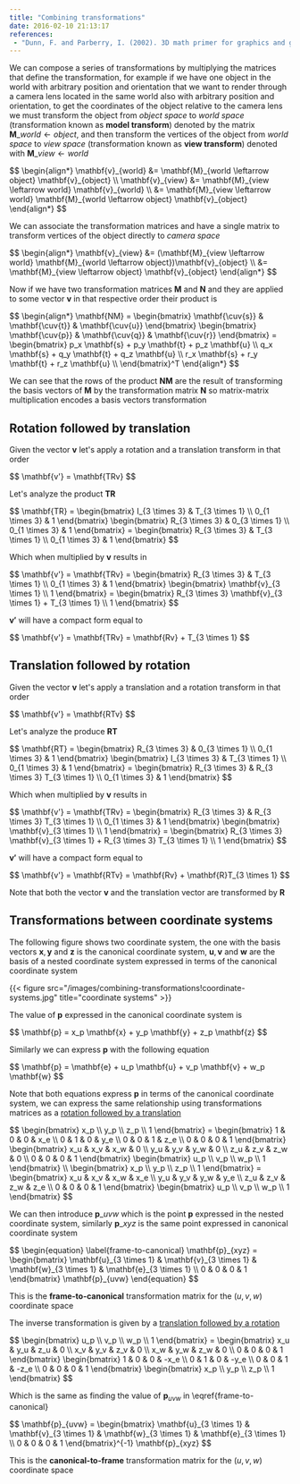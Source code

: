 ```yaml
---
title: "Combining transformations"
date: 2016-02-10 21:13:17
references:
 - "Dunn, F. and Parberry, I. (2002). 3D math primer for graphics and game development. Plano, Tex.: Wordware Pub."
---
```


We can compose a series of transformations by multiplying the matrices that define the transformation, for example if we have one object in the world with arbitrary position and orientation that we want to render through a camera lens located in the same world also with arbitrary position and orientation, to get the coordinates of the object relative to the camera lens we must transform the object from *object space* to *world space* (transformation known as **model transform**) denoted by the matrix $\mathbf{M}\_{world \leftarrow object}$, and then transform the vertices of the object from *world space* to *view space* (transformation known as **view transform**) denoted with $\mathbf{M}\_{view \leftarrow world}$

<div>
$$
\begin{align*}
\mathbf{v}_{world} &= \mathbf{M}_{world \leftarrow object} \mathbf{v}_{object} \\
\mathbf{v}_{view} &= \mathbf{M}_{view \leftarrow world} \mathbf{v}_{world} \\
&= \mathbf{M}_{view \leftarrow world} \mathbf{M}_{world \leftarrow object}  \mathbf{v}_{object}
\end{align*}
$$
</div>


We can associate the transformation matrices and have a single matrix to transform vertices of the object directly to *camera space*

<div>
$$
\begin{align*}
\mathbf{v}_{view} &= (\mathbf{M}_{view \leftarrow world} \mathbf{M}_{world \leftarrow object})\mathbf{v}_{object} \\
 &= \mathbf{M}_{view \leftarrow object} \mathbf{v}_{object}
\end{align*}
$$
</div>

Now if we have two transformation matrices $\mathbf{M}$ and $\mathbf{N}$ and they are applied to some vector $\mathbf{v}$ in that respective order their product is

<div>
$$
\begin{align*}
\mathbf{NM} = \begin{bmatrix}
\mathbf{\cuv{s}} &
\mathbf{\cuv{t}} &
\mathbf{\cuv{u}}
\end{bmatrix}
\begin{bmatrix}
\mathbf{\cuv{p}} &
\mathbf{\cuv{q}} &
\mathbf{\cuv{r}}
\end{bmatrix}
= \begin{bmatrix}
p_x \mathbf{s} + p_y \mathbf{t} + p_z \mathbf{u} \\
q_x \mathbf{s} + q_y \mathbf{t} + q_z \mathbf{u} \\
r_x \mathbf{s} + r_y \mathbf{t} + r_z \mathbf{u} \\
\end{bmatrix}^T
\end{align*}
$$
</div>

We can see that the rows of the product $\mathbf{NM}$ are the result of transforming the basis vectors of $\mathbf{M}$ by the transformation matrix $\mathbf{N}$ so matrix-matrix multiplication encodes a basis vectors transformation

## Rotation followed by translation

Given the vector $\mathbf{v}$ let's apply a rotation and a translation transform in that order

<div>
$$
\mathbf{v'} = \mathbf{TRv}
$$
</div>

Let's analyze the product $\mathbf{TR}$

<div>
$$
\mathbf{TR} = \begin{bmatrix}
I_{3 \times 3} & T_{3 \times 1} \\
0_{1 \times 3} & 1
\end{bmatrix} \begin{bmatrix}
R_{3 \times 3} & 0_{3 \times 1} \\
0_{1 \times 3} & 1
\end{bmatrix} = \begin{bmatrix}
R_{3 \times 3} & T_{3 \times 1} \\
0_{1 \times 3} & 1
\end{bmatrix}
$$
</div>

Which when multiplied by $\mathbf{v}$ results in

<div>
$$
\mathbf{v'} = \mathbf{TRv} = \begin{bmatrix}
R_{3 \times 3} & T_{3 \times 1} \\
0_{1 \times 3} & 1
\end{bmatrix} \begin{bmatrix} \mathbf{v}_{3 \times 1} \\ 1 \end{bmatrix} = \begin{bmatrix} R_{3 \times 3} \mathbf{v}_{3 \times 1} + T_{3 \times 1} \\ 1 \end{bmatrix}
$$
</div>

$\mathbf{v'}$ will have a compact form equal to

<div>
$$
\mathbf{v'} = \mathbf{TRv} = \mathbf{Rv} + T_{3 \times 1}
$$
</div>

## Translation followed by rotation

Given the vector $\mathbf{v}$ let's apply a translation and a rotation transform in that order

<div>
$$
\mathbf{v'} = \mathbf{RTv}
$$
</div>

Let's analyze the produce $\mathbf{RT}$

<div>
$$
\mathbf{RT} = \begin{bmatrix}
R_{3 \times 3} & 0_{3 \times 1} \\
0_{1 \times 3} & 1
\end{bmatrix} \begin{bmatrix}
I_{3 \times 3} & T_{3 \times 1} \\
0_{1 \times 3} & 1
\end{bmatrix} = \begin{bmatrix}
R_{3 \times 3} & R_{3 \times 3} T_{3 \times 1} \\
0_{1 \times 3} & 1
\end{bmatrix}
$$
</div>

Which when multiplied by $\mathbf{v}$ results in

<div>
$$
\mathbf{v'} = \mathbf{TRv} = \begin{bmatrix}
R_{3 \times 3} & R_{3 \times 3} T_{3 \times 1} \\
0_{1 \times 3} & 1
\end{bmatrix} \begin{bmatrix} \mathbf{v}_{3 \times 1} \\ 1 \end{bmatrix} = \begin{bmatrix} R_{3 \times 3} \mathbf{v}_{3 \times 1} + R_{3 \times 3} T_{3 \times 1} \\ 1 \end{bmatrix}
$$
</div>

$\mathbf{v'}$ will have a compact form equal to

<div>
$$
\mathbf{v'} = \mathbf{RTv} = \mathbf{Rv} + \mathbf{R}T_{3 \times 1}
$$
</div>

Note that both the vector $\mathbf{v}$ and the translation vector are transformed by $\mathbf{R}$

## Transformations between coordinate systems

The following figure shows two coordinate system, the one with the basis vectors $\mathbf{x}, \mathbf{y}$ and $\mathbf{z}$ is the canonical coordinate system, $\mathbf{u}, \mathbf{v}$ and $\mathbf{w}$ are the basis of a nested coordinate system expressed in terms of the canonical coordinate system

{{< figure src="/images/combining-transformations!coordinate-systems.jpg" title="coordinate systems" >}}

The value of $\mathbf{p}$ expressed in the canonical coordinate system is

<div>
$$
\mathbf{p} = x_p \mathbf{x} + y_p \mathbf{y} + z_p \mathbf{z}
$$
</div>

Similarly we can express $\mathbf{p}$ with the following equation

<div>
$$
\mathbf{p} = \mathbf{e} + u_p \mathbf{u} + v_p \mathbf{v} + w_p \mathbf{w}
$$
</div>

Note that both equations express $\mathbf{p}$ in terms of the canonical coordinate system, we can express the same relationship using transformations matrices as a [rotation followed by a translation](#rotation-followed-by-translation)

<div>
$$
\begin{bmatrix} x_p \\ y_p \\ z_p \\ 1 \end{bmatrix} = \begin{bmatrix}
1 & 0 & 0 & x_e \\
0 & 1 & 0 & y_e \\
0 & 0 & 1 & z_e \\
0 & 0 & 0 & 1
\end{bmatrix} \begin{bmatrix}
x_u & x_v & x_w & 0 \\
y_u & y_v & y_w & 0 \\
z_u & z_v & z_w & 0 \\
0 & 0 & 0 & 1
\end{bmatrix} \begin{bmatrix} u_p \\ v_p \\ w_p \\ 1 \end{bmatrix} \\
\begin{bmatrix} x_p \\ y_p \\ z_p \\ 1 \end{bmatrix} = \begin{bmatrix}
x_u & x_v & x_w & x_e \\
y_u & y_v & y_w & y_e \\
z_u & z_v & z_w & z_e \\
0 & 0 & 0 & 1
\end{bmatrix} \begin{bmatrix} u_p \\ v_p \\ w_p \\ 1 \end{bmatrix}
$$
</div>

We can then introduce $\mathbf{p}\_{uvw}$ which is the point $\mathbf{p}$ expressed in the nested coordinate system, similarly $\mathbf{p}\_{xyz}$ is the same point expressed in canonical coordinate system

<div>
$$
\begin{equation} \label{frame-to-canonical}
\mathbf{p}_{xyz} = \begin{bmatrix}
\mathbf{u}_{3 \times 1} & \mathbf{v}_{3 \times 1} & \mathbf{w}_{3 \times 1} & \mathbf{e}_{3 \times 1} \\
0 & 0 & 0 & 1
\end{bmatrix} \mathbf{p}_{uvw}
\end{equation}
$$
</div>

This is the **frame-to-canonical** transformation matrix for the $(u,v,w)$ coordinate space

The inverse transformation is given by a [translation followed by a rotation](#translation-followed-by-rotation)

<div>
$$
\begin{bmatrix} u_p \\ v_p \\ w_p \\ 1 \end{bmatrix} = \begin{bmatrix}
x_u & y_u & z_u & 0 \\
x_v & y_v & z_v & 0 \\
x_w & y_w & z_w & 0 \\
0 & 0 & 0 & 1
\end{bmatrix} \begin{bmatrix}
1 & 0 & 0 & -x_e \\
0 & 1 & 0 & -y_e \\
0 & 0 & 1 & -z_e \\
0 & 0 & 0 & 1
\end{bmatrix} \begin{bmatrix} x_p \\ y_p \\ z_p \\ 1 \end{bmatrix}
$$
</div>

Which is the same as finding the value of $\mathbf{p}_{uvw}$ in \eqref{frame-to-canonical}

<div>
$$
\mathbf{p}_{uvw} = \begin{bmatrix}
\mathbf{u}_{3 \times 1} & \mathbf{v}_{3 \times 1} & \mathbf{w}_{3 \times 1} & \mathbf{e}_{3 \times 1} \\
0 & 0 & 0 & 1
\end{bmatrix}^{-1} \mathbf{p}_{xyz}
$$
</div>

This is the **canonical-to-frame** transformation matrix for the $(u,v,w)$ coordinate space


